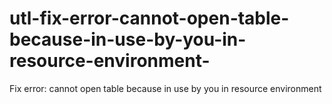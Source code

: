 # utl-fix-error-cannot-open-table-because-in-use-by-you-in-resource-environment-
Fix error: cannot open table because in use by you in resource environment

